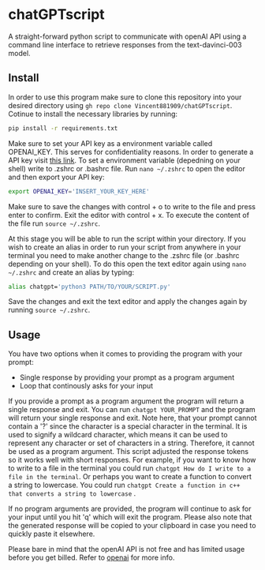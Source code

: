 # chatGPTscript
A straight-forward python script to communicate with openAI API using a command line interface to retrieve responses from the text-davinci-003 model.

## Install

In order to use this program make sure to clone this repository into your desired directory using `gh repo clone Vincent881909/chatGPTscript`.
Cotinue to install the necessary libraries by running:

````bash
pip install -r requirements.txt
````
Make sure to set your API key as a environment variable called OPENAI_KEY. This serves for confidentiality reasons. In order to generate a API key visit [this link](https://platform.openai.com/account/api-keys). To set a environment variable (depedning on your shell) write to .zshrc or .bashrc file. Run `nano ~/.zshrc` to open the editor and then export your API key:

````bash
export OPENAI_KEY='INSERT_YOUR_KEY_HERE'
````

Make sure to save the changes with control + o to write to the file and press enter to confirm. Exit the editor with control + x. To execute the content of the file run `source ~/.zshrc`.

At this stage you will be able to run the script within your directory. If you wish to create an alias in order to run your script from anywhere in your terminal you need to make another change to the .zshrc file (or .bashrc depending on your shell). To do this open the text editor again using `nano ~/.zshrc` and create an alias by typing:

````bash
alias chatgpt='python3 PATH/TO/YOUR/SCRIPT.py'
`````

Save the changes and exit the text editor and apply the changes again by running `source ~/.zshrc`.

## Usage

You have two options when it comes to providing the program with your prompt:
- Single response by providing your prompt as a program argument
- Loop that continously asks for your input

If you provide a prompt as a program argument the program will return a single response and exit. You can run `chatgpt YOUR_PROMPT` and the program will return your single response and exit. Note here, that your prompt cannot contain a '?' since the character is a special character in the terminal. It is used to signify a wildcard character, which means it can be used to represent any character or set of characters in a string. Therefore, it cannot be used as a program argument. This script adjusted the response tokens so it works well with short responses. For example, if you want to know how to write to a file in the terminal you could run `chatgpt How do I write to a file in the terminal`. Or perhaps you want to create a function to convert a string to lowercase. You could run `chatgpt Create a function in c++ that converts a string to lowercase` .

If no program arguments are provided, the program will continue to ask for your input until you hit 'q' which will exit the program. Please also note that the generated response will be copied to your clipboard in case you need to quickly paste it elsewhere.

Please bare in mind that the openAI API is not free and has limited usage before you get billed. Refer to [openai](https://platform.openai.com/docs/introduction) for more info.

